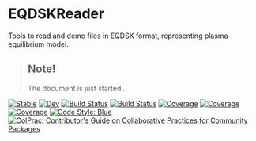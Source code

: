# EQDSKReader

Tools to read and demo files in EQDSK format, representing plasma equilibrium model.

> ## Note!
> 
> The document is just started...
> 


[![Stable](https://img.shields.io/badge/docs-stable-blue.svg)](https://dvp.github.io/EQDSKReader.jl/stable/) 
[![Dev](https://img.shields.io/badge/docs-dev-blue.svg)](https://dvp.github.io/EQDSKReader.jl/dev/) 
[![Build Status](https://github.com/dvp/EQDSKReader.jl/actions/workflows/CI.yml/badge.svg?branch=main)](https://github.com/dvp/EQDSKReader.jl/actions/workflows/CI.yml?query=branch%3Amain) 
[![Build Status](https://gitlab.iterrf.ru/dvp/EQDSKReader.jl/badges/main/pipeline.svg)](https://gitlab.iterrf.ru/dvp/EQDSKReader.jl/pipelines) 
[![Coverage](https://gitlab.iterrf.ru/dvp/EQDSKReader.jl/badges/main/coverage.svg)](https://gitlab.iterrf.ru/dvp/EQDSKReader.jl/commits/main) 
[![Coverage](https://codecov.io/gh/dvp/EQDSKReader.jl/branch/main/graph/badge.svg)](https://codecov.io/gh/dvp/EQDSKReader.jl) 
[![Coverage](https://coveralls.io/repos/github/dvp/EQDSKReader.jl/badge.svg?branch=main)](https://coveralls.io/github/dvp/EQDSKReader.jl?branch=main) 
[![Code Style: Blue](https://img.shields.io/badge/code%20style-blue-4495d1.svg)](https://github.com/invenia/BlueStyle) 
[![ColPrac: Contributor's Guide on Collaborative Practices for Community Packages](https://img.shields.io/badge/ColPrac-Contributor's%20Guide-blueviolet)](https://github.com/SciML/ColPrac)

